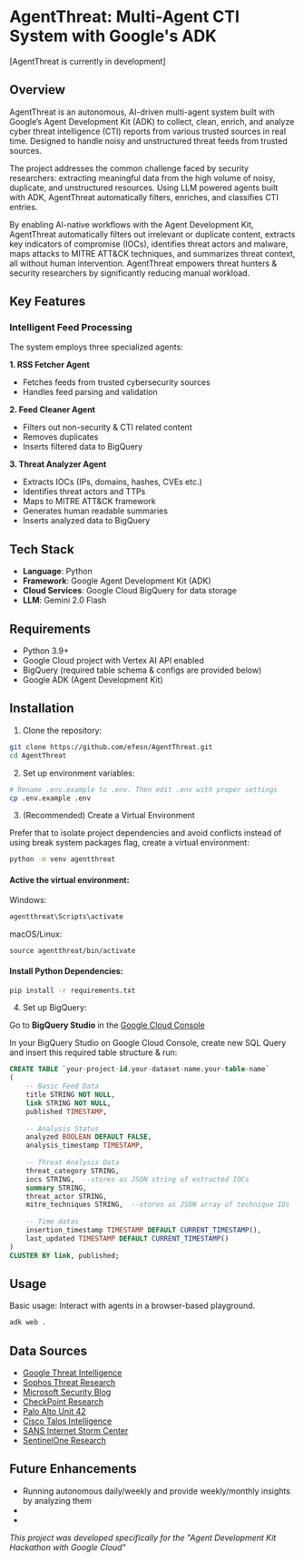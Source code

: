 # AgentThreat: Multi-Agent CTI System with Google's ADK
[AgentThreat is currently in development]

## Overview

AgentThreat is an autonomous, AI-driven multi-agent system built with Google’s Agent Development Kit (ADK) to collect, clean, enrich, and analyze cyber threat intelligence (CTI) reports from various trusted sources in real time. Designed to handle noisy and unstructured threat feeds from trusted sources.

The project addresses the common challenge faced by security researchers: extracting meaningful data from the high volume of noisy, duplicate, and unstructured resources. Using LLM powered agents built with ADK, AgentThreat automatically filters, enriches, and classifies CTI entries.

By enabling AI-native workflows with the Agent Development Kit, AgentThreat automatically filters out irrelevant or duplicate content, extracts key indicators of compromise (IOCs), identifies threat actors and malware, maps attacks to MITRE ATT&CK techniques, and summarizes threat context, all without human intervention. AgentThreat empowers threat hunters & security researchers by significantly reducing manual workload.

## Key Features

### Intelligent Feed Processing
The system employs three specialized agents:

**1. RSS Fetcher Agent**
- Fetches feeds from trusted cybersecurity sources
- Handles feed parsing and validation

**2. Feed Cleaner Agent**
- Filters out non-security & CTI related content
- Removes duplicates
- Inserts filtered data to BigQuery

**3. Threat Analyzer Agent**
- Extracts IOCs (IPs, domains, hashes, CVEs etc.)
- Identifies threat actors and TTPs
- Maps to MITRE ATT&CK framework
- Generates human readable summaries
- Inserts analyzed data to BigQuery

## Tech Stack
- **Language**: Python
- **Framework**: Google Agent Development Kit (ADK)
- **Cloud Services**: Google Cloud BigQuery for data storage
- **LLM**: Gemini 2.0 Flash

## Requirements

- Python 3.9+
- Google Cloud project with Vertex AI API enabled
- BigQuery (required table schema & configs are provided below)
- Google ADK (Agent Development Kit)


## Installation

1. Clone the repository:
```bash
git clone https://github.com/efesn/AgentThreat.git
cd AgentThreat
```
2. Set up environment variables:
```bash
# Rename .env.example to .env. Then edit .env with proper settings
cp .env.example .env
```

3. (Recommended) Create a Virtual Environment

Prefer that to isolate project dependencies and avoid conflicts instead of using break system packages flag, create a virtual environment:

```bash
python -m venv agentthreat
```
#### Active the virtual environment:
Windows:
```bash
agentthreat\Scripts\activate
```
macOS/Linux:
```
source agentthreat/bin/activate
```
#### Install Python Dependencies:
```bash
pip install -r requirements.txt
```

4. Set up BigQuery:

Go to  **BigQuery Studio** in the [Google Cloud Console](https://console.cloud.google.com/bigquery)

In your BigQuery Studio on Google Cloud Console, create new SQL Query and insert this required table structure & run:
```sql
CREATE TABLE `your-project-id.your-dataset-name.your-table-name`
(
    -- Basic Feed Data
    title STRING NOT NULL,
    link STRING NOT NULL,
    published TIMESTAMP,
    
    -- Analysis Status
    analyzed BOOLEAN DEFAULT FALSE,
    analysis_timestamp TIMESTAMP,
    
    -- Threat Analysis Data
    threat_category STRING,
    iocs STRING,  --stores as JSON string of extracted IOCs
    summary STRING,
    threat_actor STRING,
    mitre_techniques STRING,  --stores as JSON array of technique IDs
    
    -- Time datas
    insertion_timestamp TIMESTAMP DEFAULT CURRENT_TIMESTAMP(),
    last_updated TIMESTAMP DEFAULT CURRENT_TIMESTAMP()
)
CLUSTER BY link, published;

```

## Usage

Basic usage:
Interact with agents in a browser-based playground.
```python
adk web .
```

## Data Sources

- [Google Threat Intelligence](https://feeds.feedburner.com/threatintelligence/pvexyqv7v0v)
- [Sophos Threat Research](https://news.sophos.com/en-us/category/threat-research/feed/)
- [Microsoft Security Blog](https://www.microsoft.com/en-us/security/blog/topic/threat-intelligence/feed/)
- [CheckPoint Research](https://research.checkpoint.com/feed/)
- [Palo Alto Unit 42](https://unit42.paloaltonetworks.com/feed/)
- [Cisco Talos Intelligence](https://blog.talosintelligence.com/rss/)
- [SANS Internet Storm Center](https://isc.sans.edu/rssfeed_full.xml)
- [SentinelOne Research](https://www.sentinelone.com/feed/)

## Future Enhancements

- Running autonomous daily/weekly and provide weekly/monthly insights by analyzing them
-
-


*This project was developed specifically for the "Agent Development Kit Hackathon with Google Cloud"*